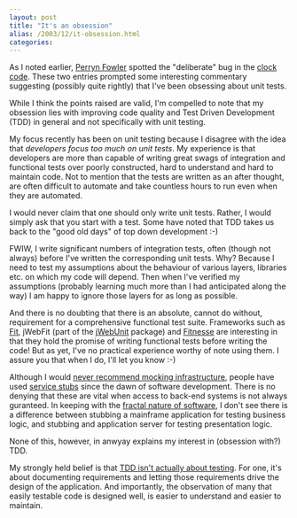 ```yaml
---
layout: post
title: "It's an obsession"
alias: /2003/12/it-obsession.html
categories:
---
```

As I noted earlier, [Perryn Fowler](http://www.jroller.com/page/perryn/20031211#tail_wags_dog) spotted the "deliberate" bug in the [clock code](/blog/2003/12/07/when-is-a-clock-not-a-clock). These two entries prompted some interesting commentary suggesting (possibly quite rightly) that I've been obsessing about unit tests.

While I think the points raised are valid, I'm compelled to note that my obsession lies with improving code quality and Test Driven Development (TDD) in general and not specifically with unit testing.

My focus recently has been on unit testing because I disagree with the idea that _developers focus too much on unit tests_. My experience is that developers are more than capable of writing great swags of integration and functional tests over poorly constructed, hard to understand and hard to maintain code. Not to mention that the tests are written as an after thought, are often difficult to automate and take countless hours to run even when they are automated.

I would never claim that one should only write unit tests. Rather, I would simply ask that you start with a test. Some have noted that TDD takes us back to the "good old days" of top down development :-)

FWIW, I write significant numbers of integration tests, often (though not always) before I've written the corresponding unit tests. Why? Because I need to test my assumptions about the behaviour of various layers, libraries etc. on which my code will depend. Then when I've verified my assumptions (probably learning much more than I had anticipated along the way) I am happy to ignore those layers for as long as possible.

And there is no doubting that there is an absolute, cannot do without, requirement for a comprehensive functional test suite. Frameworks such as [Fit<a>, jWebFit (part of the <a href="http://jwebunit.sf.net/">jWebUnit](http://fit.c2.com/) package) and [Fitnesse](http://www.fitnesse.org/) are interesting in that they hold the promise of writing functional tests before writing the code! But as yet, I've no practical experience worthy of note using them. I assure you that when I do, I'll let you know :-)

Although I would [never recommend mocking infrastructure](/blog/2003/11/23/dont-mock-infrastructure), people have used [service stubs](http://www.martinfowler.com/eaaCatalog/serviceStub.html) since the dawn of software development. There is no denying that these are vital when access to back-end systems is not always guranteed. In keeping with the [fractal nature of software](http://www.relisoft.com/book/proj/1software.html), I don't see there is a difference between stubbing a mainframe application for testing business logic, and stubbing and application server for testing presentation logic.

None of this, however, in anwyay explains my interest in (obsession with?) TDD.

My strongly held belief is that [TDD isn't actually about testing](http://www.sys-con.com/story/?storyid=37795&DE=1). For one, it's about documenting requirements and letting those requirements drive the design of the application. And importantly, the observation of many that easily testable code is designed well, is easier to understand and easier to maintain.
